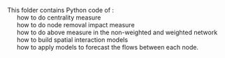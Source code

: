 This folder contains Python code of :  
&ensp; &ensp; how to do centrality measure  
&ensp; &ensp; how to do node removal impact measure  
&ensp; &ensp; how to do above measure in the non-weighted and weighted network  
&ensp; &ensp; how to build spatial interaction models  
&ensp; &ensp; how to apply models to forecast the flows between each node.
